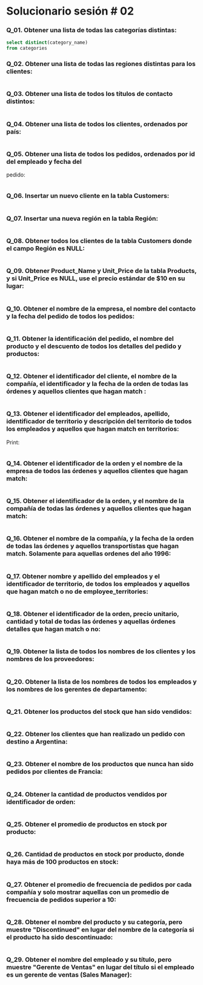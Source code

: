 # Solucionario sesión # 02

### Q_01. Obtener una lista de todas las categorías distintas:
```sql
select distinct(category_name)
from categories
```

### Q_02. Obtener una lista de todas las regiones distintas para los clientes:
```sql

```

### Q_03. Obtener una lista de todos los títulos de contacto distintos:
```sql

```

### Q_04. Obtener una lista de todos los clientes, ordenados por país:
```sql

```

### Q_05. Obtener una lista de todos los pedidos, ordenados por id del empleado y fecha del
pedido:
```sql

```

### Q_06. Insertar un nuevo cliente en la tabla Customers:
```sql

```

### Q_07. Insertar una nueva región en la tabla Región:
```sql

```

### Q_08. Obtener todos los clientes de la tabla Customers donde el campo Región es NULL:
```sql

```

### Q_09. Obtener Product_Name y Unit_Price de la tabla Products, y si Unit_Price es NULL, use el precio estándar de $10 en su lugar:
```sql

```

### Q_10. Obtener el nombre de la empresa, el nombre del contacto y la fecha del pedido de todos los pedidos:
```sql

```

### Q_11. Obtener la identificación del pedido, el nombre del producto y el descuento de todos los detalles del pedido y productos:
```sql

```

### Q_12. Obtener el identificador del cliente, el nombre de la compañía, el identificador y la fecha de la orden de todas las órdenes y aquellos clientes que hagan match :
```sql

```

### Q_13. Obtener el identificador del empleados, apellido, identificador de territorio y descripción del territorio de todos los empleados y aquellos que hagan match en territorios:
Print:
```sql

```

### Q_14. Obtener el identificador de la orden y el nombre de la empresa de todos las órdenes y aquellos clientes que hagan match:
```sql

```

### Q_15. Obtener el identificador de la orden, y el nombre de la compañía de todas las órdenes y aquellos clientes que hagan match:
```sql

```

### Q_16. Obtener el nombre de la compañía, y la fecha de la orden de todas las órdenes y aquellos transportistas que hagan match. Solamente para aquellas ordenes del año 1996:
```sql

```

### Q_17. Obtener nombre y apellido del empleados y el identificador de territorio, de todos los empleados y aquellos que hagan match o no de employee_territories:
```sql

```

### Q_18. Obtener el identificador de la orden, precio unitario, cantidad y total de todas las órdenes y aquellas órdenes detalles que hagan match o no:
```sql

```

### Q_19. Obtener la lista de todos los nombres de los clientes y los nombres de los proveedores:
```sql

```

### Q_20. Obtener la lista de los nombres de todos los empleados y los nombres de los gerentes de departamento:
```sql

```

### Q_21. Obtener los productos del stock que han sido vendidos:
```sql

```

### Q_22. Obtener los clientes que han realizado un pedido con destino a Argentina:
```sql

```

### Q_23. Obtener el nombre de los productos que nunca han sido pedidos por clientes de Francia:
```sql

```

### Q_24. Obtener la cantidad de productos vendidos por identificador de orden:
```sql

```

### Q_25. Obtener el promedio de productos en stock por producto:
```sql

```

### Q_26. Cantidad de productos en stock por producto, donde haya más de 100 productos en stock:
```sql

```

### Q_27. Obtener el promedio de frecuencia de pedidos por cada compañía y solo mostrar aquellas con un promedio de frecuencia de pedidos superior a 10:
```sql

```

### Q_28. Obtener el nombre del producto y su categoría, pero muestre "Discontinued" en lugar del nombre de la categoría si el producto ha sido descontinuado:
```sql

```

### Q_29. Obtener el nombre del empleado y su título, pero muestre "Gerente de Ventas" en lugar del título si el empleado es un gerente de ventas (Sales Manager):
```sql

```
